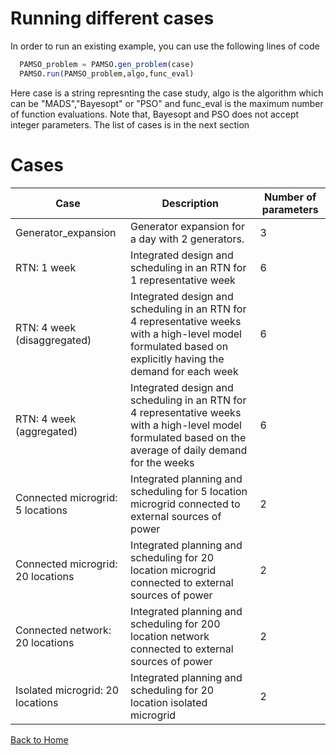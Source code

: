 # Running different cases
In order to run an existing example, you can use the following lines of code

```julia
  PAMSO_problem = PAMSO.gen_problem(case)
  PAMSO.run(PAMSO_problem,algo,func_eval)	
```
Here case is a string represnting the case study, algo is the algorithm which can be "MADS","Bayesopt" or "PSO" and func_eval is the maximum number of function evaluations. Note that, Bayesopt and PSO does not accept integer parameters.
The list of cases is in the next section
# Cases

| Case                              | Description                                                                                                                                                  | Number of parameters |
| --------------------------------- | ------------------------------------------------------------------------------------------------------------------------------------------------------------ | -------------------- |
| Generator_expansion               | Generator expansion for a day with 2 generators.                                                                                                             | 3                    |
| RTN: 1 week                       | Integrated design and scheduling in an RTN for 1 representative week                                                                                         | 6                    |
| RTN: 4 week (disaggregated)       | Integrated design and scheduling in an RTN for 4 representative weeks with a high-level model formulated based on explicitly having the demand for each week | 6                    |
| RTN: 4 week (aggregated)          | Integrated design and scheduling in an RTN for 4 representative weeks with a high-level model formulated based on the average of daily demand for the weeks  | 6                    |
| Connected microgrid: 5 locations  | Integrated planning and scheduling for 5 location microgrid connected to external sources of power                                                           | 2                    |
| Connected microgrid: 20 locations | Integrated planning and scheduling for 20 location microgrid connected to external sources of power                                                          | 2                    |
| Connected network: 20 locations   | Integrated planning and scheduling for 200 location network connected to external sources of power                                                           | 2                    |
| Isolated microgrid: 20 locations  | Integrated planning and scheduling for 20 location isolated microgrid                                                                                        | 2                    |



[Back to Home](index.md)